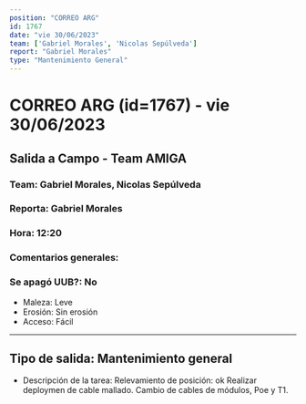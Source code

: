 ```yaml
---
position: "CORREO ARG"
id: 1767
date: "vie 30/06/2023"
team: ['Gabriel Morales', 'Nicolas Sepúlveda']
report: "Gabriel Morales"
type: "Mantenimiento General"
---
```


# CORREO ARG (id=1767) - vie 30/06/2023
## Salida a Campo - Team AMIGA
### Team: Gabriel Morales, Nicolas Sepúlveda
### Reporta: Gabriel Morales
### Hora: 12:20
### Comentarios generales: 
### Se apagó UUB?: No 
- Maleza: Leve
- Erosión: Sin erosión
- Acceso: Fácil
---------
## Tipo de salida: Mantenimiento general
   - Descripción de la tarea: Relevamiento de posición: ok 
Realizar deploymen de cable mallado.
Cambio de cables de módulos, Poe y T1.
